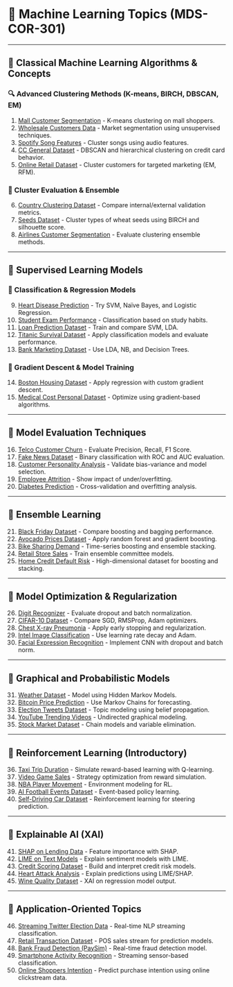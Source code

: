 # 📘 Machine Learning Topics (MDS-COR-301)

---

## 📌 Classical Machine Learning Algorithms & Concepts

### 🔍 Advanced Clustering Methods (K-means, BIRCH, DBSCAN, EM)

1. [Mall Customer Segmentation](https://www.kaggle.com/datasets/vjchoudhary7/customer-segmentation-tutorial) - K-means clustering on mall shoppers.
2. [Wholesale Customers Data](https://www.kaggle.com/datasets/uciml/wholesale-customers-data) - Market segmentation using unsupervised techniques.
3. [Spotify Song Features](https://www.kaggle.com/datasets/leonardopena/top50spotify2019) - Cluster songs using audio features.
4. [CC General Dataset](https://www.kaggle.com/datasets/arjunbhasin2013/ccdata) - DBSCAN and hierarchical clustering on credit card behavior.
5. [Online Retail Dataset](https://www.kaggle.com/datasets/mashlyn/online-retail) - Cluster customers for targeted marketing (EM, RFM).

### 🧪 Cluster Evaluation & Ensemble

6. [Country Clustering Dataset](https://www.kaggle.com/datasets/rohitrox/country-data) - Compare internal/external validation metrics.
7. [Seeds Dataset](https://www.kaggle.com/datasets/muratkokludataset/seeds-dataset) - Cluster types of wheat seeds using BIRCH and silhouette score.
8. [Airlines Customer Segmentation](https://www.kaggle.com/datasets/arvindnagaonkar/airlines-customer-dataset) - Evaluate clustering ensemble methods.

---

## 📌 Supervised Learning Models

### 🎯 Classification & Regression Models

9. [Heart Disease Prediction](https://www.kaggle.com/datasets/fedesoriano/heart-failure-prediction) - Try SVM, Naïve Bayes, and Logistic Regression.
10. [Student Exam Performance](https://www.kaggle.com/datasets/spscientist/students-performance-in-exams) - Classification based on study habits.
11. [Loan Prediction Dataset](https://www.kaggle.com/datasets/altruistdelhite04/loan-prediction-problem-dataset) - Train and compare SVM, LDA.
12. [Titanic Survival Dataset](https://www.kaggle.com/competitions/titanic) - Apply classification models and evaluate performance.
13. [Bank Marketing Dataset](https://www.kaggle.com/datasets/henriqueyamahata/bank-marketing) - Use LDA, NB, and Decision Trees.

### 🧮 Gradient Descent & Model Training

14. [Boston Housing Dataset](https://www.kaggle.com/datasets/altavish/boston-housing-dataset) - Apply regression with custom gradient descent.
15. [Medical Cost Personal Dataset](https://www.kaggle.com/datasets/mirichoi0218/insurance) - Optimize using gradient-based algorithms.

---

## 📌 Model Evaluation Techniques

16. [Telco Customer Churn](https://www.kaggle.com/datasets/blastchar/telco-customer-churn) - Evaluate Precision, Recall, F1 Score.
17. [Fake News Dataset](https://www.kaggle.com/c/fake-news/data) - Binary classification with ROC and AUC evaluation.
18. [Customer Personality Analysis](https://www.kaggle.com/datasets/imakash3011/customer-personality-analysis) - Validate bias-variance and model selection.
19. [Employee Attrition](https://www.kaggle.com/datasets/pavansubhasht/ibm-hr-analytics-attrition-dataset) - Show impact of under/overfitting.
20. [Diabetes Prediction](https://www.kaggle.com/datasets/mathchi/diabetes-data-set) - Cross-validation and overfitting analysis.

---

## 📌 Ensemble Learning

21. [Black Friday Dataset](https://www.kaggle.com/datasets/sdolezel/black-friday) - Compare boosting and bagging performance.
22. [Avocado Prices Dataset](https://www.kaggle.com/datasets/neuromusic/avocado-prices) - Apply random forest and gradient boosting.
23. [Bike Sharing Demand](https://www.kaggle.com/competitions/bike-sharing-demand) - Time-series boosting and ensemble stacking.
24. [Retail Store Sales](https://www.kaggle.com/datasets/kyanyoga/sample-sales-data) - Train ensemble committee models.
25. [Home Credit Default Risk](https://www.kaggle.com/competitions/home-credit-default-risk) - High-dimensional dataset for boosting and stacking.

---

## 📌 Model Optimization & Regularization

26. [Digit Recognizer](https://www.kaggle.com/competitions/digit-recognizer) - Evaluate dropout and batch normalization.
27. [CIFAR-10 Dataset](https://www.kaggle.com/competitions/cifar-10) - Compare SGD, RMSProp, Adam optimizers.
28. [Chest X-ray Pneumonia](https://www.kaggle.com/paultimothymooney/chest-xray-pneumonia) - Apply early stopping and regularization.
29. [Intel Image Classification](https://www.kaggle.com/puneet6060/intel-image-classification) - Use learning rate decay and Adam.
30. [Facial Expression Recognition](https://www.kaggle.com/datasets/msambare/fer2013) - Implement CNN with dropout and batch norm.

---

## 📌 Graphical and Probabilistic Models

31. [Weather Dataset](https://www.kaggle.com/datasets/muthuj7/weather-dataset) - Model using Hidden Markov Models.
32. [Bitcoin Price Prediction](https://www.kaggle.com/datasets/mczielinski/bitcoin-historical-data) - Use Markov Chains for forecasting.
33. [Election Tweets Dataset](https://www.kaggle.com/datasets/kapastor/election-2020-tweets) - Topic modeling using belief propagation.
34. [YouTube Trending Videos](https://www.kaggle.com/datasets/datasnaek/youtube-new) - Undirected graphical modeling.
35. [Stock Market Dataset](https://www.kaggle.com/datasets/rohanrao/nifty50-stock-market-data) - Chain models and variable elimination.

---

## 📌 Reinforcement Learning (Introductory)

36. [Taxi Trip Duration](https://www.kaggle.com/c/nyc-taxi-trip-duration) - Simulate reward-based learning with Q-learning.
37. [Video Game Sales](https://www.kaggle.com/datasets/gregorut/videogame-sales-with-ratings) - Strategy optimization from reward simulation.
38. [NBA Player Movement](https://www.kaggle.com/datasets/ehallmar/nba-player-movement) - Environment modeling for RL.
39. [AI Football Events Dataset](https://www.kaggle.com/datasets/secareanualin/football-events) - Event-based policy learning.
40. [Self-Driving Car Dataset](https://www.kaggle.com/datasets/chebotinaa/starter-self-driving-car-dataset) - Reinforcement learning for steering prediction.

---

## 📌 Explainable AI (XAI)

41. [SHAP on Lending Data](https://www.kaggle.com/code/dansbecker/shap-values) - Feature importance with SHAP.
42. [LIME on Text Models](https://www.kaggle.com/code/ryanholbrook/black-box-models) - Explain sentiment models with LIME.
43. [Credit Scoring Dataset](https://www.kaggle.com/datasets/yasserh/credit-scoring-model) - Build and interpret credit risk models.
44. [Heart Attack Analysis](https://www.kaggle.com/datasets/fedesoriano/heart-attack-analysis-prediction-dataset) - Explain predictions using LIME/SHAP.
45. [Wine Quality Dataset](https://www.kaggle.com/datasets/uciml/red-wine-quality-cortez-et-al-2009) - XAI on regression model output.

---

## 📌 Application-Oriented Topics

46. [Streaming Twitter Election Data](https://www.kaggle.com/datasets/gpreda/all-us-election-2020-tweets) - Real-time NLP streaming classification.
47. [Retail Transaction Dataset](https://www.kaggle.com/datasets/srinivasansekarm/supermarket-sales) - POS sales stream for prediction models.
48. [Bank Fraud Detection (PaySim)](https://www.kaggle.com/datasets/ealaxi/paysim1) - Real-time fraud detection model.
49. [Smartphone Activity Recognition](https://www.kaggle.com/datasets/uciml/human-activity-recognition-with-smartphones) - Streaming sensor-based classification.
50. [Online Shoppers Intention](https://www.kaggle.com/datasets/whenamancodes/online-shoppers-intention) - Predict purchase intention using online clickstream data.
